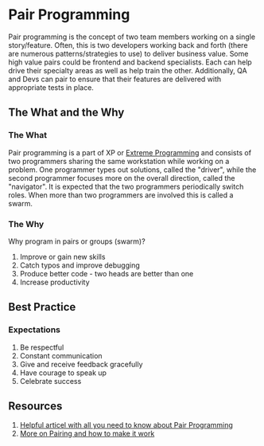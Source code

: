 # Pair Programming

Pair programming is the concept of two team members working on a single story/feature. Often, this is two developers working back and forth (there are numerous patterns/strategies to use) to deliver business value. Some high value pairs could be frontend and backend specialists. Each can help drive their specialty areas as well as help train the other. Additionally, QA and Devs can pair to ensure that their features are delivered with appropriate tests in place.

## The What and the Why

### The What

Pair programming is a part of XP or [Extreme Programming](https://www.agilealliance.org/glossary/xp/) and consists of two programmers sharing the same workstation while working on a problem. One programmer types out solutions, called the "driver", while the second programmer focuses more on the overall direction, called the "navigator". It is expected that the two programmers periodically switch roles. When more than two programmers are involved this is called a swarm.

### The Why

Why program in pairs or groups (swarm)?

1. Improve or gain new skills
2. Catch typos and improve debugging
3. Produce better code - two heads are better than one
4. Increase productivity

## Best Practice

### Expectations

1. Be respectful
2. Constant communication
3. Give and receive feedback gracefully
4. Have courage to speak up
5. Celebrate success

## Resources

1. [Helpful articel with all you need to know about Pair Programming](https://martinfowler.com/articles/on-pair-programming.html)
2. [More on Pairing and how to make it work](https://www.agilealliance.org/glossary/pairing/)
